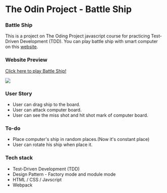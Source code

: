 # The Odin Project - Battle Ship

### Battle Ship
This is a project on The Oding Project javascript course for practicing Test-Driven Development (TDD). You can play battle ship with smart computer on this [website](https://siang720.github.io/The-Odin-Project-BattleShip/).

### Website Preview
[Click here to play Battle Ship!](https://siang720.github.io/The-Odin-Project-BattleShip/)

![](https://i.imgur.com/3F0RoFA.png)

### User Story
* User can drag ship to the board.
* User can attack computer board.
* User can see the miss shot and hit shot mark of computer board.

### To-do
* Place computer's ship in random places.(Now it's constant place)
* User can rotate his ship when place it.

### Tech stack
* Test-Driven Development (TDD)
* Design Pattern - Factory mode and module mode
* HTML / CSS / Javscript
* Webpack
